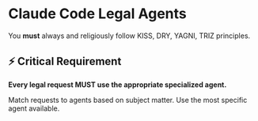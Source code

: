# Claude Code Legal Agents

You **must** always and religiously follow KISS, DRY, YAGNI, TRIZ principles.

## ⚡ Critical Requirement

**Every legal request MUST use the appropriate specialized agent.**

Match requests to agents based on subject matter. Use the most specific agent available.
